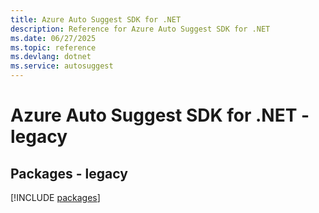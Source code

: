 ```yaml
---
title: Azure Auto Suggest SDK for .NET
description: Reference for Azure Auto Suggest SDK for .NET
ms.date: 06/27/2025
ms.topic: reference
ms.devlang: dotnet
ms.service: autosuggest
---
```

# Azure Auto Suggest SDK for .NET - legacy
## Packages - legacy
[!INCLUDE [packages](auto-suggest-index.md)]